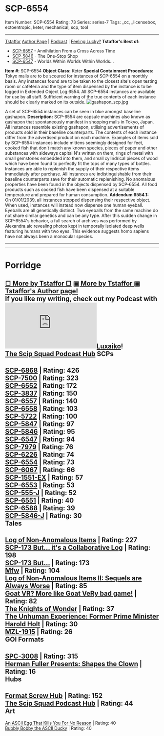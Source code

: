 # SCP-6554
Item Number: SCP-6554
Rating: 73
Series: series-7
Tags: _cc, _licensebox, ectoentropic, keter, mechanical, scp, tool

---

[Tstaffor](javascript:;)
[Author Page](/tstaffor-s-author-page) | [Podcast](/the-scip-squad-podcast-hub) | [Feeling Lucky?](https://scp-wiki.wikidot.com/random:random-page)
**Tstaffor's Best of:**
  * [SCP-6557](/scp-6557) \- Annihilation From a Cross Across Time
  * [SCP-5846](/scp-5846) \- The One-Stop Shop
  * [SCP-6547](/scp-6547) \- Worlds Within Worlds Within Worlds…

**Item #:** SCP-6554
**Object Class:** Keter
**Special Containment Procedures:** Tokyo malls are to be scoured for instances of SCP-6554 on a monthly basis. Any instances found are to be taken to the closest site's open testing room or cafeteria and the type of item dispensed by the instance is to be logged in Extended Object Log 6554.
All SCP-6554 instances are available for use by all staff. Sufficient warning of the true contents of each instance should be clearly marked on its outside.
![gashapon_scp.jpg](https://scp-wiki.wdfiles.com/local--files/scp-6554/gashapon_scp.jpg)  

A set of SCP-6554 instances can be seen in blue amongst baseline gashapon.
**Description:** SCP-6554 are capsule machines also known as gashapon that spontaneously manifest in shopping malls in Tokyo, Japan. All instances resemble existing gashapon, utilising advertisements of products sold in their baseline counterparts. The contents of each instance differ from the advertised product on each machine.
Examples of items sold by SCP-6554 instances include mittens seemingly designed for feet, cooked fish that don't match any known species, pieces of paper and other substances with sideways capital N's written on them, rings of metal with small gemstones embedded into them, and small cylindrical pieces of wood which have been found to perfectly fit the tops of many types of bottles.
Instances are able to replenish the supply of their respective items immediately after purchase. All instances are indistinguishable from their baseline counterparts save for their automatic replenishing.
No anomalous properties have been found in the objects dispensed by SCP-6554. All food products such as cooked fish have been dispensed at a suitable temperature and prepared for human consumption.
**Addendum 6554.1:**  
On 01/01/2039, all instances stopped dispensing their respective object. When used, instances will instead now dispense one human eyeball. Eyeballs are all genetically distinct. Two eyeballs from the same machine do not share similar genetics and can be any type.
After this sudden change in SCP-6554's behavior, a full search of archives was performed by Alexandra.aic revealing photos kept in temporally isolated deep wells featuring humans with two eyes. This evidence suggests homo sapiens have not always been a monocular species.
* * *
* * *
# Porridge
[□ More by Tstaffor □](javascript:;)
[▣ More by Tstaffor ▣](javascript:;)
[Tstaffor's Author page!](/tstaffor-s-author-page)  
If you like my writing, check out my Podcast with [![Luxaiko](https://www.wikidot.com/avatar.php?userid=5963620&amp;size=small&amp;timestamp=1728834541)](http://www.wikidot.com/user:info/luxaiko)[Luxaiko](http://www.wikidot.com/user:info/luxaiko)!  
[The Scip Squad Podcast Hub](/the-scip-squad-podcast-hub)
SCPs  
---  
[SCP-6868](/scp-6868) | Rating: 426  
[SCP-7500](/scp-7500) | Rating: 323  
[SCP-6552](/scp-6552) | Rating: 172  
[SCP-3837](/scp-3837) | Rating: 150  
[SCP-6557](/scp-6557) | Rating: 140  
[SCP-6558](/scp-6558) | Rating: 103  
[SCP-5722](/scp-5722) | Rating: 100  
[SCP-5847](/scp-5847) | Rating: 97  
[SCP-5846](/scp-5846) | Rating: 95  
[SCP-6547](/scp-6547) | Rating: 94  
[SCP-7979](/scp-7979) | Rating: 76  
[SCP-6226](/scp-6226) | Rating: 74  
[SCP-6554](/scp-6554) | Rating: 73  
[SCP-6067](/scp-6067) | Rating: 66  
[SCP-1551-EX](/scp-1551-ex) | Rating: 57  
[SCP-6553](/scp-6553) | Rating: 53  
[SCP-555-J](/scp-555-j) | Rating: 52  
[SCP-6551](/scp-6551) | Rating: 40  
[SCP-6588](/scp-6588) | Rating: 39  
[SCP-5846-J](/scp-5846-j) | Rating: 30  
Tales  
---  
[Log of Non-Anomalous Items](/log-of-non-anomalous-items) | Rating: 227  
[SCP-173 But... it's a Collaborative Log](/scp-173-but-it-s-a-collaborative-log) | Rating: 198  
[SCP-173 But...](/scp-173-but) | Rating: 173  
[Mfw](/mfw) | Rating: 104  
[Log of Non-Anomalous Items II: Sequels are Always Worse](/log-of-non-anomalous-items-ii-sequels-are-always-worse) | Rating: 85  
[Goat VR? More like Goat VeRy bad game!](/goat-vr-more-like-goat-very-bad-game) | Rating: 82  
[The Knights of Wonder](/the-knights-of-wonder) | Rating: 37  
[The Unhuman Experience: Former Prime Minister Harold Holt](/the-unhuman-experience-former-prime-minister-harold-holt) | Rating: 30  
[MZL-1915](/mzl-1915) | Rating: 26  
GOI Formats  
---  
[SPC-3008](/spc-3008) | Rating: 315  
[Herman Fuller Presents: Shapes the Clown](/shapes-the-clown) | Rating: 16  
Hubs  
---  
[Format Screw Hub](/format-screw-hub) | Rating: 152  
[The Scip Squad Podcast Hub](/the-scip-squad-podcast-hub) | Rating: 44  
Art  
---  
[An ASCII Egg That Kills You For No Reason](/art:an-ascii-egg-that-kills-you-for-no-reason) | Rating: 40  
[Bubbly Bobby the ASCII Ducky](/art:bubbly-bobby-the-ascii-ducky) | Rating: 40